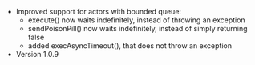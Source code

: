 - Improved support for actors with bounded queue:
  - execute() now waits indefinitely, instead of throwing an exception
  - sendPoisonPill() now waits indefinitely, instead of simply returning false
  - added execAsyncTimeout(), that does not throw an exception
- Version 1.0.9
 